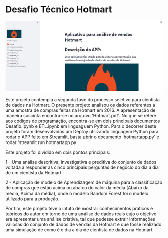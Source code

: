 # Desafio Técnico Hotmart

<img src='./img/app.png'>

Este projeto contempla a segunda fase do processo seletivo para cientista de dados na Hotmart. O presente projeto analisou os dados referentes a uma amostra de compras feitas na Hotmart em 2016. A apresentação de maneira suscinta encontra-se no arquivo 'Hotmart.pdf'. No que se refere aos códigos de programação, encontra-se em dois principais documentos Desafio.ipynb e ETL.ipynb em linguaguem Python. Para o decorrer deste projeto foram desenvolvidos um Deploy utilizando linguagem Python para rodar o APP feito em Streamlit, basta abrir o documento 'hotmartapp.py' e rodar 'streamlit run hotmartapp.py'

Este projeto foi dividido em dois pontos principais:

1 - Uma análise descritiva, investigativa e preditiva do conjunto de dados voltada a responder as cinco principais perguntas de negócio do dia a dia de um cientista da Hotmart.

2 - Aplicação de modelo de Aprendizagem de máquina para a classificação de compras que estão acima ou abaixo do valor da média (Abaixo da média, Acima da média), onde o modelo Random Forest foi o modelo utilizado para a produção.

Por fim, este projeto teve o intuto de mostrar conhecimentos práticos e teóricos do autor em torno de uma análise de dados reais cujo o objetivo era apresentar uma análise criativa, tal que pudesse extrair informações valiosas do conjunto de dados de vendas da Hotmart e que fosse realizado uma simulação de como é o dia a dia de cientista de dados na Hotmart.
